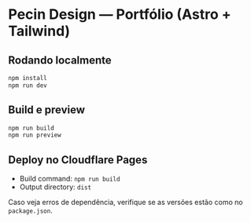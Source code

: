 
# Pecin Design — Portfólio (Astro + Tailwind)

## Rodando localmente
```bash
npm install
npm run dev
```

## Build e preview
```bash
npm run build
npm run preview
```

## Deploy no Cloudflare Pages
- Build command: `npm run build`
- Output directory: `dist`

Caso veja erros de dependência, verifique se as versões estão como no `package.json`.
